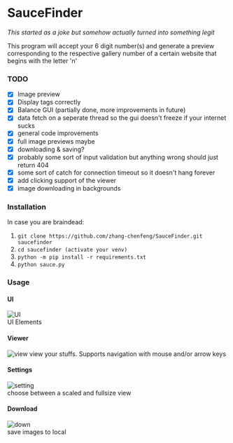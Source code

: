 # SauceFinder
*This started as a joke but somehow actually turned into something legit*

This program will accept your 6 digit number(s) and generate a preview corresponding to the respective gallery number of a certain website that begins with the letter 'n'


### TODO
- [x] Image preview
- [x] Display tags correctly
- [x] Balance GUI (partially done, more improvements in future)
- [x] data fetch on a seperate thread so the gui doesn't freeze if your internet sucks
- [x] general code improvements
- [x] full image previews maybe
- [x] downloading & saving?
- [x] probably some sort of input validation but anything wrong should just return 404
- [x] some sort of catch for connection timeout so it doesn't hang forever
- [x] add clicking support of the viewer
- [x] image downloading in backgrounds

### Installation
In case you are braindead:
1. `git clone https://github.com/zhang-chenfeng/SauceFinder.git saucefinder`
2. `cd saucefinder (activate your venv)`
3. `python -m pip install -r requirements.txt`
4. `python sauce.py`

### Usage

#### UI
![UI](https://cdn.discordapp.com/attachments/496020212764901387/709459413919989760/unknown.png)\
UI Elements
#### Viewer
![view](https://cdn.discordapp.com/attachments/496020212764901387/709528533889843220/viewer_2.png)
view your stuffs. Supports navigation with mouse and/or arrow keys

#### Settings
![setting](https://cdn.discordapp.com/attachments/496020212764901387/709528532195213442/setting.png)\
choose between a scaled and fullsize view

#### Download 
![down](https://cdn.discordapp.com/attachments/496020212764901387/709544131076161546/down_2.png)\
save images to local
